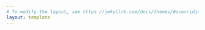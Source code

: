 ```yaml
---
# To modify the layout, see https://jekyllrb.com/docs/themes/#overriding-theme-defaults
layout: template
---
```

